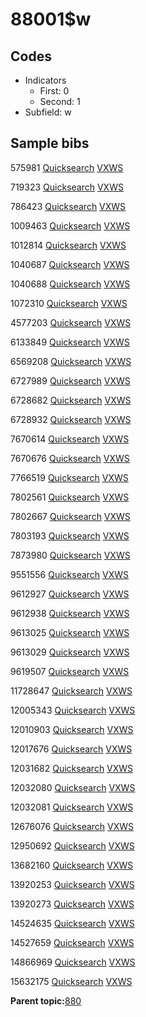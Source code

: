 # 88001$w

## Codes

-   Indicators
    -   First: 0
    -   Second: 1
-   Subfield: w

## Sample bibs

575981 [Quicksearch](https://search.library.yale.edu/catalog/575981) [VXWS](http://prodorbis.library.yale.edu:7014/vxws/GetHoldingsService?bibId=575981)

719323 [Quicksearch](https://search.library.yale.edu/catalog/719323) [VXWS](http://prodorbis.library.yale.edu:7014/vxws/GetHoldingsService?bibId=719323)

786423 [Quicksearch](https://search.library.yale.edu/catalog/786423) [VXWS](http://prodorbis.library.yale.edu:7014/vxws/GetHoldingsService?bibId=786423)

1009463 [Quicksearch](https://search.library.yale.edu/catalog/1009463) [VXWS](http://prodorbis.library.yale.edu:7014/vxws/GetHoldingsService?bibId=1009463)

1012814 [Quicksearch](https://search.library.yale.edu/catalog/1012814) [VXWS](http://prodorbis.library.yale.edu:7014/vxws/GetHoldingsService?bibId=1012814)

1040687 [Quicksearch](https://search.library.yale.edu/catalog/1040687) [VXWS](http://prodorbis.library.yale.edu:7014/vxws/GetHoldingsService?bibId=1040687)

1040688 [Quicksearch](https://search.library.yale.edu/catalog/1040688) [VXWS](http://prodorbis.library.yale.edu:7014/vxws/GetHoldingsService?bibId=1040688)

1072310 [Quicksearch](https://search.library.yale.edu/catalog/1072310) [VXWS](http://prodorbis.library.yale.edu:7014/vxws/GetHoldingsService?bibId=1072310)

4577203 [Quicksearch](https://search.library.yale.edu/catalog/4577203) [VXWS](http://prodorbis.library.yale.edu:7014/vxws/GetHoldingsService?bibId=4577203)

6133849 [Quicksearch](https://search.library.yale.edu/catalog/6133849) [VXWS](http://prodorbis.library.yale.edu:7014/vxws/GetHoldingsService?bibId=6133849)

6569208 [Quicksearch](https://search.library.yale.edu/catalog/6569208) [VXWS](http://prodorbis.library.yale.edu:7014/vxws/GetHoldingsService?bibId=6569208)

6727989 [Quicksearch](https://search.library.yale.edu/catalog/6727989) [VXWS](http://prodorbis.library.yale.edu:7014/vxws/GetHoldingsService?bibId=6727989)

6728682 [Quicksearch](https://search.library.yale.edu/catalog/6728682) [VXWS](http://prodorbis.library.yale.edu:7014/vxws/GetHoldingsService?bibId=6728682)

6728932 [Quicksearch](https://search.library.yale.edu/catalog/6728932) [VXWS](http://prodorbis.library.yale.edu:7014/vxws/GetHoldingsService?bibId=6728932)

7670614 [Quicksearch](https://search.library.yale.edu/catalog/7670614) [VXWS](http://prodorbis.library.yale.edu:7014/vxws/GetHoldingsService?bibId=7670614)

7670676 [Quicksearch](https://search.library.yale.edu/catalog/7670676) [VXWS](http://prodorbis.library.yale.edu:7014/vxws/GetHoldingsService?bibId=7670676)

7766519 [Quicksearch](https://search.library.yale.edu/catalog/7766519) [VXWS](http://prodorbis.library.yale.edu:7014/vxws/GetHoldingsService?bibId=7766519)

7802561 [Quicksearch](https://search.library.yale.edu/catalog/7802561) [VXWS](http://prodorbis.library.yale.edu:7014/vxws/GetHoldingsService?bibId=7802561)

7802667 [Quicksearch](https://search.library.yale.edu/catalog/7802667) [VXWS](http://prodorbis.library.yale.edu:7014/vxws/GetHoldingsService?bibId=7802667)

7803193 [Quicksearch](https://search.library.yale.edu/catalog/7803193) [VXWS](http://prodorbis.library.yale.edu:7014/vxws/GetHoldingsService?bibId=7803193)

7873980 [Quicksearch](https://search.library.yale.edu/catalog/7873980) [VXWS](http://prodorbis.library.yale.edu:7014/vxws/GetHoldingsService?bibId=7873980)

9551556 [Quicksearch](https://search.library.yale.edu/catalog/9551556) [VXWS](http://prodorbis.library.yale.edu:7014/vxws/GetHoldingsService?bibId=9551556)

9612927 [Quicksearch](https://search.library.yale.edu/catalog/9612927) [VXWS](http://prodorbis.library.yale.edu:7014/vxws/GetHoldingsService?bibId=9612927)

9612938 [Quicksearch](https://search.library.yale.edu/catalog/9612938) [VXWS](http://prodorbis.library.yale.edu:7014/vxws/GetHoldingsService?bibId=9612938)

9613025 [Quicksearch](https://search.library.yale.edu/catalog/9613025) [VXWS](http://prodorbis.library.yale.edu:7014/vxws/GetHoldingsService?bibId=9613025)

9613029 [Quicksearch](https://search.library.yale.edu/catalog/9613029) [VXWS](http://prodorbis.library.yale.edu:7014/vxws/GetHoldingsService?bibId=9613029)

9619507 [Quicksearch](https://search.library.yale.edu/catalog/9619507) [VXWS](http://prodorbis.library.yale.edu:7014/vxws/GetHoldingsService?bibId=9619507)

11728647 [Quicksearch](https://search.library.yale.edu/catalog/11728647) [VXWS](http://prodorbis.library.yale.edu:7014/vxws/GetHoldingsService?bibId=11728647)

12005343 [Quicksearch](https://search.library.yale.edu/catalog/12005343) [VXWS](http://prodorbis.library.yale.edu:7014/vxws/GetHoldingsService?bibId=12005343)

12010903 [Quicksearch](https://search.library.yale.edu/catalog/12010903) [VXWS](http://prodorbis.library.yale.edu:7014/vxws/GetHoldingsService?bibId=12010903)

12017676 [Quicksearch](https://search.library.yale.edu/catalog/12017676) [VXWS](http://prodorbis.library.yale.edu:7014/vxws/GetHoldingsService?bibId=12017676)

12031682 [Quicksearch](https://search.library.yale.edu/catalog/12031682) [VXWS](http://prodorbis.library.yale.edu:7014/vxws/GetHoldingsService?bibId=12031682)

12032080 [Quicksearch](https://search.library.yale.edu/catalog/12032080) [VXWS](http://prodorbis.library.yale.edu:7014/vxws/GetHoldingsService?bibId=12032080)

12032081 [Quicksearch](https://search.library.yale.edu/catalog/12032081) [VXWS](http://prodorbis.library.yale.edu:7014/vxws/GetHoldingsService?bibId=12032081)

12676076 [Quicksearch](https://search.library.yale.edu/catalog/12676076) [VXWS](http://prodorbis.library.yale.edu:7014/vxws/GetHoldingsService?bibId=12676076)

12950692 [Quicksearch](https://search.library.yale.edu/catalog/12950692) [VXWS](http://prodorbis.library.yale.edu:7014/vxws/GetHoldingsService?bibId=12950692)

13682160 [Quicksearch](https://search.library.yale.edu/catalog/13682160) [VXWS](http://prodorbis.library.yale.edu:7014/vxws/GetHoldingsService?bibId=13682160)

13920253 [Quicksearch](https://search.library.yale.edu/catalog/13920253) [VXWS](http://prodorbis.library.yale.edu:7014/vxws/GetHoldingsService?bibId=13920253)

13920273 [Quicksearch](https://search.library.yale.edu/catalog/13920273) [VXWS](http://prodorbis.library.yale.edu:7014/vxws/GetHoldingsService?bibId=13920273)

14524635 [Quicksearch](https://search.library.yale.edu/catalog/14524635) [VXWS](http://prodorbis.library.yale.edu:7014/vxws/GetHoldingsService?bibId=14524635)

14527659 [Quicksearch](https://search.library.yale.edu/catalog/14527659) [VXWS](http://prodorbis.library.yale.edu:7014/vxws/GetHoldingsService?bibId=14527659)

14866969 [Quicksearch](https://search.library.yale.edu/catalog/14866969) [VXWS](http://prodorbis.library.yale.edu:7014/vxws/GetHoldingsService?bibId=14866969)

15632175 [Quicksearch](https://search.library.yale.edu/catalog/15632175) [VXWS](http://prodorbis.library.yale.edu:7014/vxws/GetHoldingsService?bibId=15632175)

**Parent topic:**[880](../../tags/880/880.md)

